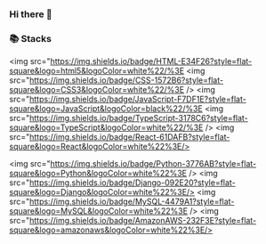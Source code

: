 ### Hi there 👋

<!--
**sam101321/sam101321** is a ✨ _special_ ✨ repository because its `README.md` (this file) appears on your GitHub profile.

Here are some ideas to get you started:

- 🔭 I’m currently working on ...
- 🌱 I’m currently learning ...
- 👯 I’m looking to collaborate on ...
- 🤔 I’m looking for help with ...
- 💬 Ask me about ...
- 📫 How to reach me: ...
- 😄 Pronouns: ...
- ⚡ Fun fact: ...
-->
### 📚 Stacks
<img src="https://img.shields.io/badge/HTML-E34F26?style=flat-square&logo=html5&logoColor=white%22/%3E <img src="https://img.shields.io/badge/CSS-1572B6?style=flat-square&logo=CSS3&logoColor=white%22/%3E />
<img src="https://img.shields.io/badge/JavaScript-F7DF1E?style=flat-square&logo=JavaScript&logoColor=black%22/%3E <img src="https://img.shields.io/badge/TypeScript-3178C6?style=flat-square&logo=TypeScript&logoColor=white%22/%3E />
<img src="https://img.shields.io/badge/React-61DAFB?style=flat-square&logo=React&logoColor=white%22%3E/>

<img src="https://img.shields.io/badge/Python-3776AB?style=flat-square&logo=Python&logoColor=white%22%3E />
<img src="https://img.shields.io/badge/Django-092E20?style=flat-square&logo=Django&logoColor=white%22%3E/>
<img src="https://img.shields.io/badge/MySQL-4479A1?style=flat-square&logo=MySQL&logoColor=white%22%3E />
<img src="https://img.shields.io/badge/AmazonAWS-232F3E?style=flat-square&logo=amazonaws&logoColor=white%22%3E/>
